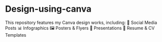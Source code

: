 # Design-using-canva
This repository features my Canva design works, including:  🎨 Social Media Posts  📊 Infographics  🖼️ Posters &amp; Flyers  📖 Presentations  📰 Resume &amp; CV Templates
